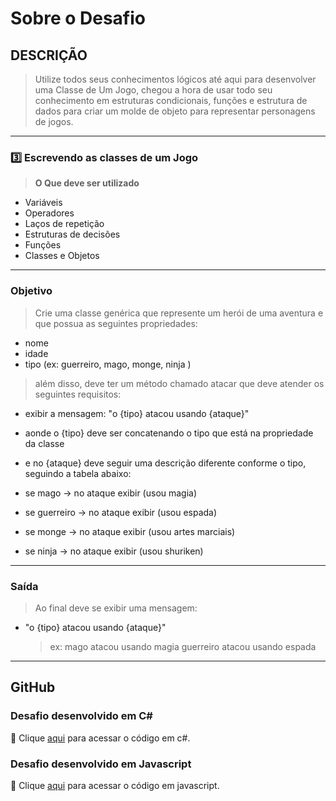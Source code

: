 # **Sobre o Desafio**

## DESCRIÇÃO

> Utilize todos seus conhecimentos lógicos até aqui para desenvolver uma Classe de Um Jogo, chegou a hora de usar todo seu conhecimento em estruturas condicionais, funções e estrutura de dados para criar um molde de objeto para representar personagens de jogos.

---

### 3️⃣ Escrevendo as classes de um Jogo

> **O Que deve ser utilizado**

- Variáveis  
- Operadores  
- Laços de repetição  
- Estruturas de decisões  
- Funções  
- Classes e Objetos

---

### Objetivo

> Crie uma classe genérica que represente um herói de uma aventura e que possua as seguintes propriedades:

- nome  
- idade  
- tipo (ex: guerreiro, mago, monge, ninja )

> além disso, deve ter um método chamado atacar que deve atender os seguintes requisitos:

- exibir a mensagem: "o {tipo} atacou usando {ataque}"  
- aonde o {tipo} deve ser concatenando o tipo que está na propriedade da classe  
- e no {ataque} deve seguir uma descrição diferente conforme o tipo, seguindo a tabela abaixo:

- se mago -> no ataque exibir (usou magia)  
- se guerreiro -> no ataque exibir (usou espada)  
- se monge -> no ataque exibir (usou artes marciais)  
- se ninja -> no ataque exibir (usou shuriken)

---

### Saída

> Ao final deve se exibir uma mensagem:

- "o {tipo} atacou usando {ataque}"
  
  > ex: mago atacou usando magia
  > guerreiro atacou usando espada
  
---

## GitHub

### Desafio desenvolvido em C#

🔗 Clique [aqui](https://github.com/Lucas-RM/desafios-de-codigo-curso-gft-dio/blob/main/ClassesDeUmJogo/Csharp/Program.cs) para acessar o código em c#.

### Desafio desenvolvido em Javascript

🔗 Clique [aqui](https://github.com/Lucas-RM/desafios-de-codigo-curso-gft-dio/blob/main/ClassesDeUmJogo/Javascript/Program.js) para acessar o código em javascript.
